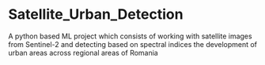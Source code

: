 # Satellite_Urban_Detection
A python based ML project which consists of working with satellite images from Sentinel-2 and detecting based on spectral indices the development of urban areas across regional areas of Romania
